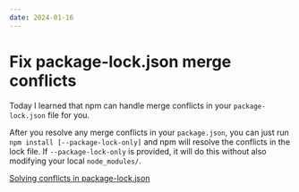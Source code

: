 ```yaml
---
date: 2024-01-16
---
```


# Fix package-lock.json merge conflicts

Today I learned that npm can handle merge conflicts in your `package-lock.json` file for you.

After you resolve any merge conflicts in your `package.json`, you can just run `npm install [--package-lock-only]` and npm will resolve the conflicts in the lock file.
If `--package-lock-only` is provided, it will do this without also modifying your local `node_modules/`.

[Solving conflicts in package-lock.json](https://tkdodo.eu/blog/solving-conflicts-in-package-lock-json)